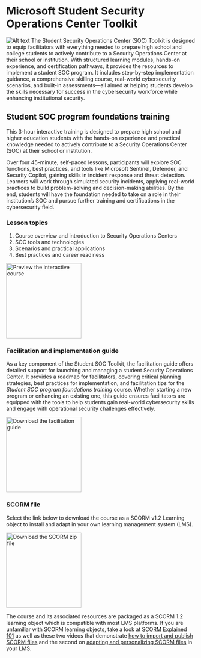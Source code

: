 # Microsoft Student Security Operations Center Toolkit
![Alt text](https://microsoft.github.io/SOC/source/i/hero.png?raw=true "Hero Image")
The Student Security Operations Center (SOC) Toolkit is designed to equip facilitators with everything needed to prepare high school and college students to actively contribute to a Security Operations Center at their school or institution. With structured learning modules, hands-on experience, and certification pathways, it provides the resources to implement a student SOC program. It includes step-by-step implementation guidance, a comprehensive skilling course, real-world cybersecurity scenarios, and built-in assessments—all aimed at helping students develop the skills necessary for success in the cybersecurity workforce while enhancing institutional security.

## Student SOC program foundations training

This 3-hour interactive training is designed to prepare  high school and higher education students with the hands-on experience and practical knowledge needed to actively contribute to a Security Operations Center (SOC) at their school or institution.

Over four 45-minute, self-paced lessons, participants will explore SOC functions, best practices, and tools like Microsoft Sentinel, Defender, and Security Copilot, gaining skills in incident response and threat detection. Learners will work through simulated security incidents, applying real-world practices to build problem-solving and decision-making abilities. By the end, students will have the foundation needed to take on a role in their institution’s SOC and pursue further training and certifications in the cybersecurity field.

### Lesson topics
1. Course overview and introduction to Security Operations Centers
2. SOC tools and technologies
3. Scenarios and practical applications
4. Best practices and career readiness

[<img src="https://microsoft.github.io/SOC/source/i/preview.png" alt="Preview the interactive course" width="200"/>](https://microsoft.github.io/SOC/source/content/#)

### Facilitation and implementation guide
As a key component of the Student SOC Toolkit, the facilitation guide offers detailed support for launching and managing a student Security Operations Center. It provides a roadmap for facilitators, covering critical planning strategies, best practices for implementation, and facilitation tips for the _Student SOC program foundations training_ course. Whether starting a new program or enhancing an existing one, this guide ensures facilitators are equipped with the tools to help students gain real-world cybersecurity skills and engage with operational security challenges effectively.

[<img src="https://microsoft.github.io/SOC/source/i/guide.png" alt="Download the facilitation guide" width="200"/>](https://microsoft.github.io/SOC/source/files/SOC-Students-Implementation-Guide_April2025.docx)

### SCORM file
Select the link below to download the course as a SCORM v1.2 Learning object to install and adapt in your own learning management system (LMS).

[<img src="https://microsoft.github.io/SOC/source/i/scorm.png" alt="Download the SCORM zip file" width="200"/>](https://microsoft.github.io/SOC/source/SCORM/student-soc-program-foundations-training-scorm12.zip)

The course and its associated resources are packaged as a SCORM 1.2 learning object which is compatible with most LMS platforms. If you are unfamiliar with SCORM learning objects, take a look at [SCORM Explained 101](https://scorm.com/scorm-explained/one-minute-scorm-overview/) as well as these two videos that demonstrate [how to import and publish SCORM files](https://k12blueprint.com/sites/default/files/elearning/SCORM-1%20Import%20and%20Publish.mp4) and the second on [adapting and personalizing SCORM files](https://k12blueprint.com/sites/default/files/elearning/SCORM%202%20Personalize.mp4) in your LMS.
